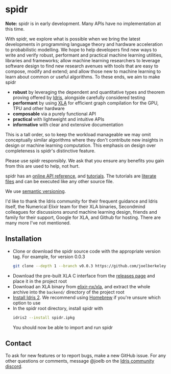 # spidr

**Note:** spidr is in early development. Many APIs have no implementation at this time.

With spidr, we explore what is possible when we bring the latest developments in programming language theory and hardware acceleration to probabilistic modelling. We hope to help developers find new ways to write and verify robust, performant and practical machine learning utilities, libraries and frameworks; allow machine learning researchers to leverage software design to find new research avenues with tools that are easy to compose, modify and extend; and allow those new to machine learning to learn about common or useful algorithms. To these ends, we aim to make spidr

  - **robust** by leveraging the dependent and quantitative types and theorem proving offered by [Idris](https://github.com/idris-lang/Idris2), alongside carefully considered testing
  - **performant** by using [XLA](https://www.tensorflow.org/xla) for efficient graph compilation for the GPU, TPU and other hardware
  - **composable** via a purely functional API
  - **practical** with lightweight and intuitive APIs
  - **informative** with clear and extensive documentation

This is a tall order, so to keep the workload manageable we may omit conceptually similar algorithms where they don't contribute new insights in design or machine learning computation. This emphasis on design over completeness is spidr's distinctive feature.

Please use spidr responsibly. We ask that you ensure any benefits you gain from this are used to help, not hurt.

spidr has an [online API reference](https://joelberkeley.github.io/spidr), and [tutorials](tutorials). The tutorials are [literate files](https://idris2.readthedocs.io/en/latest/reference/literate.html) and can be executed like any other source file.

We use [semantic versioning](https://semver.org/).

I'd like to thank the Idris community for their frequent guidance and Idris itself, the Numerical Elixir team for their XLA binaries, Secondmind colleagues for discussions around machine learning design, friends and family for their support, Google for XLA, and Github for hosting. There are many more I've not mentioned.

## Installation

* Clone or download the spidr source code with the appropriate version tag. For example, for version 0.0.3
  ```bash
  git clone --depth 1 --branch v0.0.3 https://github.com/joelberkeley/spidr.git
  ```
* Download the pre-built XLA C interface from the [releases page](https://github.com/joelberkeley/spidr/releases) and place it in the project root
* Download an XLA binary from [elixir-nx/xla](https://github.com/elixir-nx/xla/releases), and extract the whole archive into the `backend/` directory of the project root
* [Install Idris 2](https://github.com/idris-lang/Idris2/blob/main/INSTALL.md). We recommend using [Homebrew](https://brew.sh/) if you're unsure which option to use
* In the spidr root directory, install spidr with
  ```bash
  idris2 --install spidr.ipkg
  ```
  You should now be able to import and run spidr

## Contact

To ask for new features or to report bugs, make a new GitHub issue. For any other questions or comments, message @joelb on the [Idris community discord](https://discord.gg/YXmWC5yKYM).
